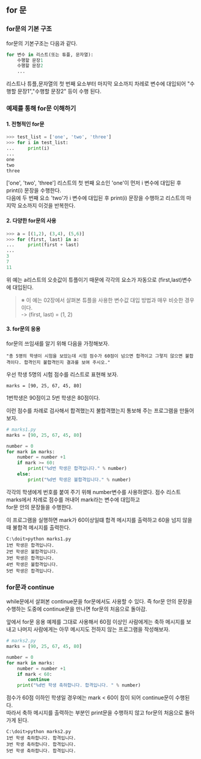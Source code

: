 ## for 문

### for문의 기본 구조

for문의 기본구조는 다음과 같다.  

```python
for 변수 in 리스트(또는 튜플, 문자열):
    수행할 문장1
    수행할 문장2
    ...
```
리스트나 튜플,문자열의 첫 번째 요소부터 마지막 요소까지 차레로 변수에 대입되어 "수행할 문장1","수행할 문장2" 등이 수행 된다.  

### 예제를 통해 for문 이해하기

#### 1. 전형적인 for문

```python
>>> test_list = ['one', 'two', 'three'] 
>>> for i in test_list: 
...     print(i)
... 
one 
two 
three
```
['one', 'two', 'three'] 리스트의 첫 번째 요소인 'one'이 먼저 i 변수에 대입된 후 print(i) 문장을 수행한다.  
다음에 두 번째 요소 'two'가 i 변수에 대입된 후 print(i) 문장을 수행하고 리스트의 마지막 요소까지 이것을 반복한다.  

#### 2. 다양한 for문의 사용

```python
>>> a = [(1,2), (3,4), (5,6)]
>>> for (first, last) in a:
...     print(first + last)
...
3
7
11
```

위 예는 a리스트의 오솟값이 튜플이기 때문에 각각의 요소가 자동으로 (first,last)변수에 대입된다.  

> ※ 이 예는 02장에서 살펴본 튜플을 사용한 변수값 대입 방법과 매우 비슷한 경우이다.  
> -> (first, last) = (1, 2)

#### 3. for문의 응용

for문의 쓰임새를 알기 위해 다음을 가정해보자.  

```
"총 5명의 학생이 시험을 보았는데 시험 점수가 60점이 넘으면 합격이고 그렇지 않으면 불합격이다. 합격인지 불합격인지 결과를 보여 주시오."
```

우선 학생 5명의 시험 점수를 리스트로 표현해 보자.  

```
marks = [90, 25, 67, 45, 80]
```

1번학생은 90점이고 5번 학생은 80점이다.  

이런 점수를 차례로 검사해서 합격했는지 불합격했는지 통보해 주는 프로그램을 만들어 보자.  

```python
# marks1.py
marks = [90, 25, 67, 45, 80]

number = 0 
for mark in marks: 
    number = number +1 
    if mark >= 60: 
        print("%d번 학생은 합격입니다." % number)
    else: 
        print("%d번 학생은 불합격입니다." % number)
```

각각의 학생에게 번호를 붙여 주기 위해 number변수를 사용하였다. 점수 리스트 marks에서 차례로 점수를 꺼내어 mark라는 변수에 대입하고  
for문 안의 문장들을 수행한다.  

이 프로그램을 실행하면 mark가 60이상일떄 합격 메시지를 출력하고 60을 넘지 않을 때 불합격 메시지를 출력한다.  
```
C:\doit>python marks1.py
1번 학생은 합격입니다.
2번 학생은 불합격입니다.
3번 학생은 합격입니다.
4번 학생은 불합격입니다.
5번 학생은 합격입니다.
```

### for문과 continue

while문에서 살펴본 continue문을 for문에서도 사용할 수 있다. 즉 for문 안의 문장을 수행하는 도중에 continue문을 만나면 for문의 처음으로 돌아감.  

앞에서 for문 응용 예제를 그대로 사용해서 60점 이상인 사람에게는 축하 메시지를 보내고 나머지 사람에게는 아무 메시지도 전하지 않는 프로그램을 작성해보자.  

```python
# marks2.py 
marks = [90, 25, 67, 45, 80]

number = 0 
for mark in marks: 
    number = number +1 
    if mark < 60:
        continue 
    print("%d번 학생 축하합니다. 합격입니다. " % number)
```

점수가 60점 이하인 학생일 경우에는 mark < 60이 참이 되어 continue문이 수행된다.  
따라서 축하 메시지를 출력하는 부분인 print문을 수행하지 않고 for문의 처음으로 돌아가게 된다.  

```
C:\doit>python marks2.py
1번 학생 축하합니다. 합격입니다.
3번 학생 축하합니다. 합격입니다.
5번 학생 축하합니다. 합격입니다.
```

